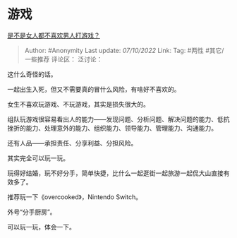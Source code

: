 # 游戏
[是不是女人都不喜欢男人打游戏？](https://www.zhihu.com/question/547894697/answer/2703073041)

> Author: #Anonymity
> Last update: *07/10/2022*
> Link:
> Tag: #两性 #其它/一些推荐
> 评论区：
> 泛讨论：

这什么奇怪的话。

一起出生入死，但又不需要真的冒什么风险，有啥好不喜欢的。

女生不喜欢玩游戏、不玩游戏，其实是损失很大的。

组队玩游戏很容易看出人的能力——发现问题、分析问题、解决问题的能力、低抗挫折的能力、处理意外的能力、组织能力、领导能力、管理能力、沟通能力。

还有人品——承担责任、分享利益、分担风险。

其实完全可以玩一玩。

玩得好结婚，玩不好分手，简单快捷，比什么一起逛街一起旅游一起侃大山直接有效多了。

推荐玩一下《overcooked》，Nintendo Switch。

外号“分手厨房”。

可以玩一玩，体会一下。
